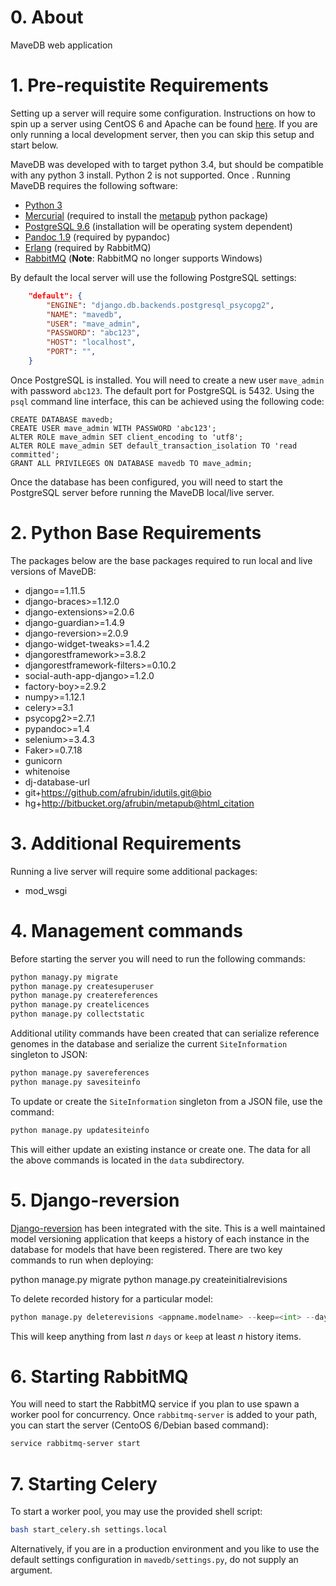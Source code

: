 # 0. About
MaveDB web application

# 1. Pre-requistite Requirements
Setting up a server will require some configuration. Instructions on how to
spin up a server using CentOS 6 and Apache can be found 
[here](./CentOS6.md). If you are only running a local development server,
then you can skip this setup and start below.

 MaveDB was developed with to target python 3.4, but should be compatible with
 any python 3 install. Python 2 is not supported. Once . Running MaveDB requires 
 the following software:
 - [Python 3](https://www.python.org/downloads/)
 - [Mercurial](https://www.mercurial-scm.org/) (required to install the [metapub](http://bitbucket.org/afrubin/metapub) python package)
 - [PostgreSQL 9.6](https://www.postgresql.org/about/) (installation will be operating system dependent)
 - [Pandoc 1.9](https://pandoc.org/releases.html#pandoc-1.19.2.4-10-sep-2017) (required by pypandoc)
 - [Erlang](http://www.rabbitmq.com/which-erlang.html) (required by RabbitMQ)
 - [RabbitMQ](http://www.rabbitmq.com/download.html) (**Note**: RabbitMQ no longer supports Windows)
 
 By default the local server will use the following PostgreSQL settings:

```json
    "default": {
        "ENGINE": "django.db.backends.postgresql_psycopg2",
        "NAME": "mavedb",
        "USER": "mave_admin",
        "PASSWORD": "abc123",
        "HOST": "localhost",
        "PORT": "",
    }
```

Once PostgreSQL is installed. You will need to create a new user `mave_admin`
with password `abc123`. The default port for PostgreSQL is 5432. Using the `psql`
command line interface, this can be achieved using the following code:

```postgresplsql
CREATE DATABASE mavedb;
CREATE USER mave_admin WITH PASSWORD 'abc123';
ALTER ROLE mave_admin SET client_encoding to 'utf8';
ALTER ROLE mave_admin SET default_transaction_isolation TO 'read committed';
GRANT ALL PRIVILEGES ON DATABASE mavedb TO mave_admin;
```

Once the database has been configured, you will need to start the PostgreSQL server
before running the MaveDB local/live server.


# 2. Python Base Requirements 
The packages below are the base packages required to run local and live
versions of MaveDB:
- django==1.11.5
- django-braces>=1.12.0
- django-extensions>=2.0.6
- django-guardian>=1.4.9
- django-reversion>=2.0.9
- django-widget-tweaks>=1.4.2
- djangorestframework>=3.8.2
- djangorestframework-filters>=0.10.2
- social-auth-app-django>=1.2.0
- factory-boy>=2.9.2
- numpy>=1.12.1
- celery>=3.1
- psycopg2>=2.7.1
- pypandoc>=1.4
- selenium>=3.4.3
- Faker>=0.7.18
- gunicorn
- whitenoise
- dj-database-url
- git+https://github.com/afrubin/idutils.git@bio
- hg+http://bitbucket.org/afrubin/metapub@html_citation

# 3. Additional Requirements
Running a live server will require some additional packages:
- mod_wsgi

# 4. Management commands
Before starting the server you will need to run the following commands:

```python
python managy.py migrate
python manage.py createsuperuser
python manage.py createreferences
python manage.py createlicences
python manage.py collectstatic
```

Additional utility commands have been created that can serialize reference
genomes in the database and serialize the current `SiteInformation` 
singleton to JSON:

```python
python manage.py savereferences
python manage.py savesiteinfo
```

To update or create the `SiteInformation` singleton from a JSON file, use the
command:

```python
python manage.py updatesiteinfo
```

This will either update an existing instance or create one. The data for
all the above commands is located in the `data` subdirectory.


# 5. Django-reversion
[Django-reversion](https://django-reversion.readthedocs.io/en/stable/) has been 
integrated with the site. This is a well maintained model versioning application 
that keeps a history of each instance in the database for models that have been 
registered. There are two key commands to run when deploying:

python manage.py migrate
python manage.py createinitialrevisions

To delete recorded history for a particular model:

```python
python manage.py deleterevisions <appname.modelname> --keep=<int> --days=<int>
```

This will keep anything from last *n* `days` or `keep` at least *n* history 
items.

# 6. Starting RabbitMQ
You will need to start the RabbitMQ service if you plan to use spawn a worker
pool for concurrency. Once `rabbitmq-server` is added to your path, you
can start the server (CentoOS 6/Debian based command):

```bash
service rabbitmq-server start
```

# 7. Starting Celery
To start a worker pool, you may use the provided shell script:

```bash
bash start_celery.sh settings.local
``` 

Alternatively, if you are in a production environment and you like to use 
the default settings configuration in `mavedb/settings.py`, do not supply an argument.